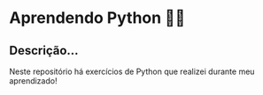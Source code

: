 # Aprendendo Python 👩‍💻

## Descrição...
Neste repositório há exercícios de Python que realizei durante meu aprendizado!  
